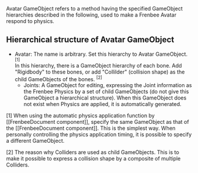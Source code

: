 Avatar GameObject refers to a method having the specified GameObject hierarchies described in the following, used to make a Frenbee Avatar respond to physics.

## Hierarchical structure of Avatar GameObject

* Avatar: The name is arbitrary. Set this hierarchy to Avatar GameObject. <sup>[1]</sup>  
In this hierarchy, there is a GameObject hierarchy of each bone. Add "Rigidbody" to these bones, or add "Collilder" (collision shape) as the child GameObjects of the bones. <sup>[2]</sup>
  * Joints:  A GameObject for editing, expressing the Joint information as the Frenbee Physics by a set of child GameObjects (do not give this GameObject a hierarchical structure). When this GameObject does not exist when Physics are applied, it is automatically generated.

[1] When using the automatic physics application function by [[FrenbeeDocument component]], specify the same GameObject as that of the [[FrenbeeDocument component]]. This is the simplest way.
When personally controlling the physics application timing, it is possible to specify a different GameObject.

[2] The reason why Colliders are used as child GameObjects. This is to make it possible to express a collision shape by a composite of multiple Colliders.
